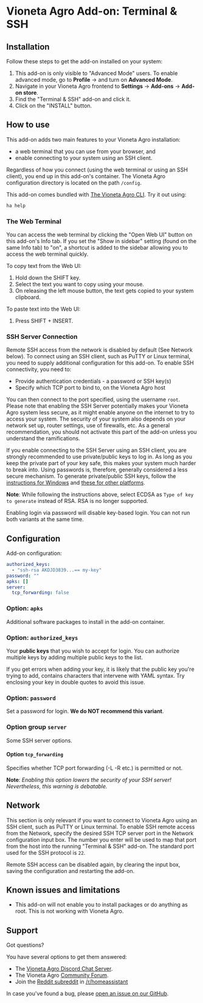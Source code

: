 # Vioneta Agro Add-on: Terminal & SSH

## Installation

Follow these steps to get the add-on installed on your system:

1. This add-on is only visible to "Advanced Mode" users. To enable advanced mode, go to **Profile** -> and turn on **Advanced Mode**.
2. Navigate in your Vioneta Agro frontend to **Settings** -> **Add-ons** -> **Add-on store**.
3. Find the "Terminal & SSH" add-on and click it.
4. Click on the "INSTALL" button.

## How to use

This add-on adds two main features to your Vioneta Agro installation:

- a web terminal that you can use from your browser, and
- enable connecting to your system using an SSH client.

Regardless of how you connect (using the web terminal or using an SSH client), you end up in this add-on's container. The Vioneta Agro configuration
directory is located on the path `/config`.

This add-on comes bundled with [The Vioneta Agro CLI](https://www.vioneta.com/common-tasks/os#home-assistant-via-the-command-line). Try it out using:

```bash
ha help
```

### The Web Terminal

You can access the web terminal by clicking the "Open Web UI" button on this add-on's Info tab. If you set the "Show in sidebar" setting (found on the same Info tab) to "on", a shortcut is added to the sidebar allowing you to access the web terminal quickly.

To copy text from the Web UI:

1. Hold down the SHIFT key.
2. Select the text you want to copy using your mouse.
3. On releasing the left mouse button, the text gets copied to your system clipboard.

To paste text into the Web UI:

1. Press SHIFT + INSERT.

### SSH Server Connection

Remote SSH access from the network is disabled by default (See Network below). To connect using an SSH client, such as PuTTY or Linux terminal, you need to supply additional configuration for this add-on. To enable SSH connectivity, you need to:

- Provide authentication credentials - a password or SSH key(s)
- Specify which TCP port to bind to, on the Vioneta Agro host

You can then connect to the port specified, using the username `root`. Please note that enabling the SSH Server potentially makes your Vioneta Agro system less secure, as it might enable anyone on the internet to try to access your system. The security of your system also depends on your network set up, router settings, use of firewalls, etc. As a general recommendation, you should not activate this part of the add-on unless you understand the ramifications.

If you enable connecting to the SSH Server using an SSH client, you are strongly recommended to use private/public keys to log in. As long as you keep the private part of your key safe, this makes your system much harder to break into. Using passwords is, therefore, generally considered a less secure mechanism. To generate private/public SSH keys, follow the [instructions for Windows][keygen-windows] and [these for other platforms][keygen].

**Note**: While following the instructions above, select ECDSA as `Type of key to generate` instead of RSA. RSA is no longer supported.

Enabling login via password will disable key-based login. You can not run both variants at the same time.

## Configuration

Add-on configuration:

```yaml
authorized_keys:
  - "ssh-rsa AKDJD3839...== my-key"
password: ""
apks: []
server:
  tcp_forwarding: false
```

### Option: `apks`

Additional software packages to install in the add-on container.

### Option: `authorized_keys`

Your **public keys** that you wish to accept for login. You can authorize multiple keys by adding multiple public keys to the list.

If you get errors when adding your key, it is likely that the public key you're trying to add, contains characters that intervene with YAML syntax. Try enclosing your key in double quotes to avoid this issue.

### Option: `password`

Set a password for login. **We do NOT recommend this variant**.

### Option group `server`

Some SSH server options.

#### Option `tcp_forwarding`

Specifies whether TCP port forwarding (-L -R etc.) is permitted or not.

**Note**: _Enabling this option lowers the security of your SSH server! Nevertheless, this warning is debatable._

## Network

This section is only relevant if you want to connect to Vioneta Agro using an SSH client, such as PuTTY or Linux terminal. To enable SSH remote access from the Network, specify the desired SSH TCP server port in the Network configuration input box. The number you enter will be used to map that port from the host into the running "Terminal & SSH" add-on. The standard port used for the SSH protocol is `22`.

Remote SSH access can be disabled again, by clearing the input box, saving the configuration and restarting the add-on.

## Known issues and limitations

- This add-on will not enable you to install packages or do anything as root.
  This is not working with Vioneta Agro.

## Support

Got questions?

You have several options to get them answered:

- The [Vioneta Agro Discord Chat Server][discord].
- The Vioneta Agro [Community Forum][forum].
- Join the [Reddit subreddit][reddit] in [/r/homeassistant][reddit]

In case you've found a bug, please [open an issue on our GitHub][issue].

[discord]: https://discord.gg/c5DvZ4e
[forum]: https://community.home-assistant.io
[issue]: https://github.com/Vioneta/addons/issues
[keygen-windows]: https://www.digitalocean.com/community/tutorials/how-to-create-ssh-keys-with-putty-to-connect-to-a-vps
[keygen]: https://help.github.com/articles/generating-a-new-ssh-key-and-adding-it-to-the-ssh-agent/
[reddit]: https://reddit.com/r/homeassistant

